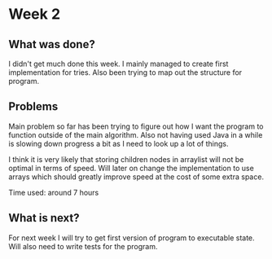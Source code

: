 # Week 2

## What was done?
I didn't get much done this week. I mainly managed to create first implementation for tries. Also been trying to map out the structure for program. 

## Problems
Main problem so far has been trying to figure out how I want the program to function outside of the main algorithm. Also not having used Java in a while is slowing down progress a bit as I need to look up a lot of things.

I think it is very likely that storing children nodes in arraylist will not be optimal in terms of speed. 
Will later on change the implementation to use arrays which should greatly improve speed at the cost of some extra space.

Time used: around 7 hours

## What is next?
For next week I will try to get first version of program to executable state. Will also need to write tests for the program.
